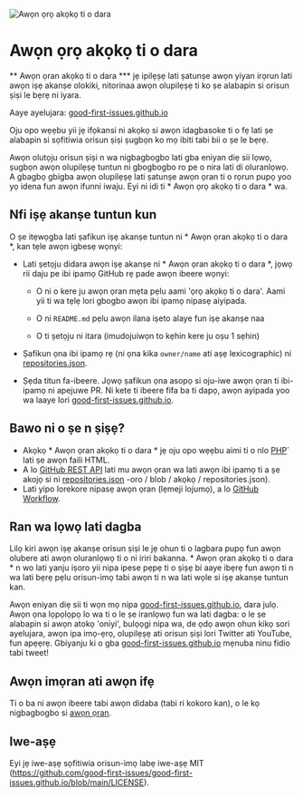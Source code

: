 ![Awọn ọrọ akọkọ ti o dara](./assets/github/social-preview.png)

# Awọn ọrọ akọkọ ti o dara

** Awọn ọran akọkọ ti o dara *** jẹ ipilẹṣẹ lati ṣatunṣe awọn yiyan irọrun lati awọn iṣẹ akanṣe olokiki, nitorinaa awọn olupilẹṣẹ ti ko ṣe alabapin si orisun ṣiṣi le bẹrẹ ni iyara.

Aaye ayelujara: [good-first-issues.github.io](https://good-first-issues.github.io)

Oju opo wẹẹbu yii jẹ ifọkansi ni akọkọ si awọn idagbasoke ti o fẹ lati ṣe alabapin si sọfitiwia orisun ṣiṣi ṣugbọn ko mọ ibiti tabi bii o ṣe le bẹrẹ.

Awọn olutọju orisun ṣiṣi n wa nigbagbogbo lati gba eniyan diẹ sii lọwọ, ṣugbọn awọn olupilẹṣẹ tuntun ni gbogbogbo ro pe o nira lati di oluranlọwọ. A gbagbọ gbigba awọn olupilẹṣẹ lati ṣatunṣe awọn ọran ti o rọrun pupọ yoo yọ idena fun awọn ifunni iwaju. Eyi ni idi ti * Awọn ọrọ akọkọ ti o dara * wa.

## Nfi iṣẹ akanṣe tuntun kun

O ṣe itẹwọgba lati ṣafikun iṣẹ akanṣe tuntun ni * Awọn ọran akọkọ ti o dara *, kan tẹle awọn igbesẹ wọnyi:

- Lati ṣetọju didara awọn iṣẹ akanṣe ni * Awọn ọran akọkọ ti o dara *, jọwọ rii daju pe ibi ipamọ GitHub rẹ pade awọn ibeere wọnyi:

     - O ni o kere ju awọn ọran mẹta pẹlu aami 'ọrọ akọkọ ti o dara'. Aami yii ti wa tẹlẹ lori gbogbo awọn ibi ipamọ nipasẹ aiyipada.

     - O ni `README.md` pẹlu awọn ilana iṣeto alaye fun iṣẹ akanṣe naa

     - O ti ṣetọju ni itara (imudojuiwọn to kẹhin kere ju oṣu 1 sẹhin)

- Ṣafikun ọna ibi ipamọ rẹ (ni ọna kika `owner/name` ati aṣẹ lexicographic) ni [repositories.json](https://github.com/gomzyakov/good-first-issue/blob/main/repositories.json).

- Ṣẹda titun fa-ibeere. Jọwọ ṣafikun ọna asopọ si oju-iwe awọn ọran ti ibi-ipamọ ni apejuwe PR. Ni kete ti ibeere fifa ba ti dapọ, awọn ayipada yoo wa laaye lori [good-first-issues.github.io](https://good-first-issues.github.io).

## Bawo ni o ṣe n ṣiṣẹ?

- Akọkọ * Awọn ọran akọkọ ti o dara * jẹ oju opo wẹẹbu aimi ti o nlo [PHP](https://www.php.net)` lati ṣe awọn faili HTML.
- A lo [GitHub REST API](https://docs.github.com/en/rest) lati mu awọn ọran wa lati awọn ibi ipamọ ti a ṣe akojọ si ni [repositories.json](https://github.com/gomzyakov/good-first) -oro / blob / akọkọ / repositories.json).
- Lati yipo lorekore nipasẹ awọn ọran (lẹmeji lojumọ), a lo [GitHub Workflow](https://docs.github.com/en/actions/using-workflows).

## Ran wa lọwọ lati dagba

Lilọ kiri awọn iṣẹ akanṣe orisun ṣiṣi le jẹ ohun ti o lagbara pupọ fun awọn olubere ati awọn oluranlọwọ ti o ni iriri bakanna. * Awọn ọran akọkọ ti o dara * n wo lati yanju iṣoro yii nipa ipese pẹpẹ ti o ṣiṣẹ bi aaye ibẹrẹ fun awọn ti n wa lati bẹrẹ pẹlu orisun-ìmọ tabi awọn ti n wa lati wọle si iṣẹ akanṣe tuntun kan.

Awọn eniyan diẹ sii ti wọn mọ nipa [good-first-issues.github.io](https://good-first-issues.github.io), dara julọ. Awọn ọna lọpọlọpọ lo wa ti o le ṣe iranlọwọ fun wa lati dagba: o le ṣe alabapin si awọn atokọ 'oniyi', bulọọgi nipa wa, de ọdọ awọn ohun kikọ sori ayelujara, awọn ipa imọ-ẹrọ, olupilẹṣẹ ati orisun ṣiṣi lori Twitter ati YouTube, fun apẹẹrẹ. Gbiyanju ki o gba [good-first-issues.github.io](https://good-first-issues.github.io) mẹnuba ninu fidio tabi tweet!

## Awọn imọran ati awọn ifẹ

Ti o ba ni awọn ibeere tabi awọn didaba (tabi ri kokoro kan), o le kọ nigbagbogbo si [awọn ọran](https://github.com/good-first-issues/good-first-issues.github.io/issues).

## Iwe-aṣẹ

Eyi jẹ iwe-aṣẹ sọfitiwia orisun-ìmọ labẹ iwe-aṣẹ MIT (https://github.com/good-first-issues/good-first-issues.github.io/blob/main/LICENSE).